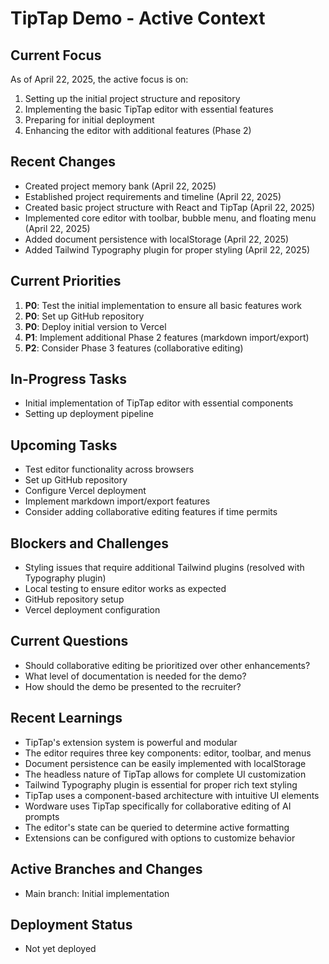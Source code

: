 # TipTap Demo - Active Context

## Current Focus
As of April 22, 2025, the active focus is on:
1. Setting up the initial project structure and repository
2. Implementing the basic TipTap editor with essential features
3. Preparing for initial deployment
4. Enhancing the editor with additional features (Phase 2)

## Recent Changes
- Created project memory bank (April 22, 2025)
- Established project requirements and timeline (April 22, 2025)
- Created basic project structure with React and TipTap (April 22, 2025)
- Implemented core editor with toolbar, bubble menu, and floating menu (April 22, 2025)
- Added document persistence with localStorage (April 22, 2025)
- Added Tailwind Typography plugin for proper styling (April 22, 2025)

## Current Priorities
1. **P0**: Test the initial implementation to ensure all basic features work
2. **P0**: Set up GitHub repository
3. **P0**: Deploy initial version to Vercel
4. **P1**: Implement additional Phase 2 features (markdown import/export)
5. **P2**: Consider Phase 3 features (collaborative editing)

## In-Progress Tasks
- Initial implementation of TipTap editor with essential components
- Setting up deployment pipeline

## Upcoming Tasks
- Test editor functionality across browsers
- Set up GitHub repository
- Configure Vercel deployment
- Implement markdown import/export features
- Consider adding collaborative editing features if time permits

## Blockers and Challenges
- Styling issues that require additional Tailwind plugins (resolved with Typography plugin)
- Local testing to ensure editor works as expected
- GitHub repository setup
- Vercel deployment configuration

## Current Questions
- Should collaborative editing be prioritized over other enhancements?
- What level of documentation is needed for the demo?
- How should the demo be presented to the recruiter?

## Recent Learnings
- TipTap's extension system is powerful and modular
- The editor requires three key components: editor, toolbar, and menus
- Document persistence can be easily implemented with localStorage
- The headless nature of TipTap allows for complete UI customization
- Tailwind Typography plugin is essential for proper rich text styling
- TipTap uses a component-based architecture with intuitive UI elements
- Wordware uses TipTap specifically for collaborative editing of AI prompts
- The editor's state can be queried to determine active formatting
- Extensions can be configured with options to customize behavior

## Active Branches and Changes
- Main branch: Initial implementation

## Deployment Status
- Not yet deployed
